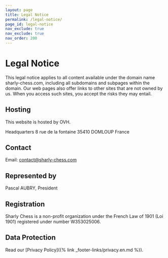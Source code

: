```yaml
---
layout: page
title: Legal Notice
permalink: /legal-notice/
page_id: legal-notice
nav_exclude: true
nav_exclude: true
nav_order: 200
---
```


# Legal Notice

This legal notice applies to all content available under the domain name sharly-chess.com, including all subdomains and subpages within the domain. Our web pages also offer links to other sites that are not owned by us. When you access such sites, you accept the risks they may entail.

## Hosting

This website is hosted by OVH.

Headquarters
8 rue de la fontaine
35410 DOMLOUP
France

## Contact

Email: contact@sharly-chess.com

## Represented by

Pascal AUBRY, President

## Registration

Sharly Chess is a non-profit organization under the French Law of 1901 (Loi 1901) registered under number W353025006.

## Data Protection

Read our [Privacy Policy]({% link _footer-links/privacy.en.md %}).

